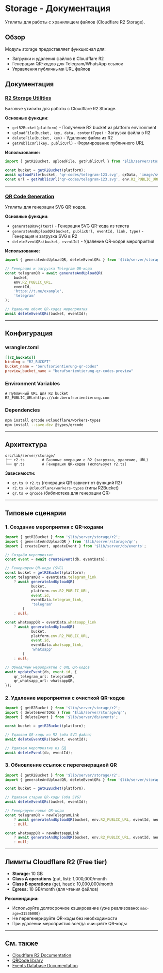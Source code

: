 # Storage - Документация

Утилиты для работы с хранилищем файлов (Cloudflare R2 Storage).

## Обзор

Модуль storage предоставляет функционал для:

- Загрузки и удаления файлов в Cloudflare R2
- Генерации QR-кодов для Telegram/WhatsApp ссылок
- Управления публичными URL файлов

## Документация

### [R2 Storage Utilities](./R2.md)

Базовые утилиты для работы с Cloudflare R2 Storage.

**Основные функции:**

- `getR2Bucket(platform)` - Получение R2 bucket из platform environment
- `uploadFile(bucket, key, data, contentType)` - Загрузка файла в R2
- `deleteFile(bucket, key)` - Удаление файла из R2
- `getPublicUrl(key, publicUrl)` - Формирование публичного URL

**Использование:**

```typescript
import { getR2Bucket, uploadFile, getPublicUrl } from '$lib/server/storage/r2';

const bucket = getR2Bucket(platform);
await uploadFile(bucket, 'qr-codes/telegram-123.svg', qrData, 'image/svg+xml');
const url = getPublicUrl('qr-codes/telegram-123.svg', env.R2_PUBLIC_URL);
```

---

### [QR Code Generation](./QR.md)

Утилиты для генерации SVG QR-кодов.

**Основные функции:**

- `generateQRsvg(text)` - Генерация SVG QR-кода из текста
- `generateAndUploadQR(bucket, publicUrl, eventId, link, type)` - Генерация и загрузка SVG в R2
- `deleteEventQRs(bucket, eventId)` - Удаление QR-кодов мероприятия

**Использование:**

```typescript
import { generateAndUploadQR, deleteEventQRs } from '$lib/server/storage/qr';

// Генерация и загрузка Telegram QR-кода
const telegramQR = await generateAndUploadQR(
	bucket,
	env.R2_PUBLIC_URL,
	eventId,
	'https://t.me/example',
	'telegram'
);

// Удаление обоих QR-кодов мероприятия
await deleteEventQRs(bucket, eventId);
```

---

## Конфигурация

### wrangler.toml

```toml
[[r2_buckets]]
binding = "R2_BUCKET"
bucket_name = "berufsorientierung-qr-codes"
preview_bucket_name = "berufsorientierung-qr-codes-preview"
```

### Environment Variables

```env
# Публичный URL для R2 bucket
R2_PUBLIC_URL=https://cdn.berufsorientierung.com
```

### Dependencies

```bash
npm install qrcode @cloudflare/workers-types
npm install --save-dev @types/qrcode
```

---

## Архитектура

```
src/lib/server/storage/
├── r2.ts        # Базовые операции с R2 (загрузка, удаление, URL)
└── qr.ts        # Генерация QR-кодов (использует r2.ts)
```

**Зависимости:**

- `qr.ts` → `r2.ts` (генерация QR зависит от функций R2)
- `r2.ts` → `@cloudflare/workers-types` (типы R2Bucket)
- `qr.ts` → `qrcode` (библиотека для генерации QR)

---

## Типовые сценарии

### 1. Создание мероприятия с QR-кодами

```typescript
import { getR2Bucket } from '$lib/server/storage/r2';
import { generateAndUploadQR } from '$lib/server/storage/qr';
import { createEvent, updateEvent } from '$lib/server/db/events';

// Создаём мероприятие
const event = await createEvent(db, eventData);

// Генерируем QR-коды (SVG)
const bucket = getR2Bucket(platform);
const telegramQR = eventData.telegram_link
	? await generateAndUploadQR(
			bucket,
			platform.env.R2_PUBLIC_URL,
			event.id,
			eventData.telegram_link,
			'telegram'
		)
	: null;

const whatsappQR = eventData.whatsapp_link
	? await generateAndUploadQR(
			bucket,
			platform.env.R2_PUBLIC_URL,
			event.id,
			eventData.whatsapp_link,
			'whatsapp'
		)
	: null;

// Обновляем мероприятие с URL QR-кодов
await updateEvent(db, event.id, {
	qr_telegram_url: telegramQR,
	qr_whatsapp_url: whatsappQR,
});
```

### 2. Удаление мероприятия с очисткой QR-кодов

```typescript
import { getR2Bucket } from '$lib/server/storage/r2';
import { deleteEventQRs } from '$lib/server/storage/qr';
import { deleteEvent } from '$lib/server/db/events';

const bucket = getR2Bucket(platform);

// Удаляем QR-коды из R2 (оба SVG файла)
await deleteEventQRs(bucket, eventId);

// Удаляем мероприятие из БД
await deleteEvent(db, eventId);
```

### 3. Обновление ссылок с перегенерацией QR

```typescript
import { getR2Bucket } from '$lib/server/storage/r2';
import { generateAndUploadQR, deleteEventQRs } from '$lib/server/storage/qr';

const bucket = getR2Bucket(platform);

// Удаляем старые QR-коды (оба SVG)
await deleteEventQRs(bucket, eventId);

// Генерируем новые QR-коды
const telegramQR = newTelegramLink
	? await generateAndUploadQR(bucket, env.R2_PUBLIC_URL, eventId, newTelegramLink, 'telegram')
	: null;

const whatsappQR = newWhatsappLink
	? await generateAndUploadQR(bucket, env.R2_PUBLIC_URL, eventId, newWhatsappLink, 'whatsapp')
	: null;
```

---

## Лимиты Cloudflare R2 (Free tier)

- **Storage:** 10 GB
- **Class A operations** (put, list): 1,000,000/month
- **Class B operations** (get, head): 10,000,000/month
- **Egress:** 10 GB/month (для чтения файлов)

**Рекомендации:**

- Используйте долгосрочное кэширование (уже реализовано: `max-age=31536000`)
- Не перегенерируйте QR-коды без необходимости
- При удалении мероприятия всегда очищайте QR-коды

---

## См. также

- [Cloudflare R2 Documentation](https://developers.cloudflare.com/r2/)
- [QRCode library](https://github.com/soldair/node-qrcode)
- [Events Database Documentation](../../database/events/README.md)
